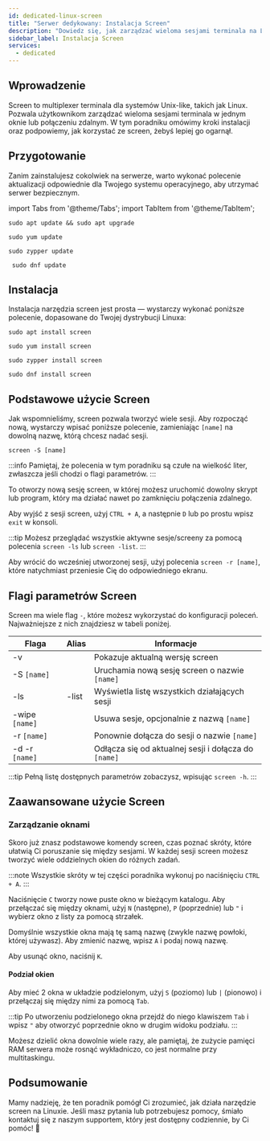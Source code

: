 ```yaml
---
id: dedicated-linux-screen
title: "Serwer dedykowany: Instalacja Screen"
description: "Dowiedz się, jak zarządzać wieloma sesjami terminala na Linuxie za pomocą Screen, aby zwiększyć produktywność i utrzymać sesje → Sprawdź teraz"
sidebar_label: Instalacja Screen
services:
  - dedicated
---
```


## Wprowadzenie

Screen to multiplexer terminala dla systemów Unix-like, takich jak Linux. Pozwala użytkownikom zarządzać wieloma sesjami terminala w jednym oknie lub połączeniu zdalnym. W tym poradniku omówimy kroki instalacji oraz podpowiemy, jak korzystać ze screen, żebyś lepiej go ogarnął.

## Przygotowanie

Zanim zainstalujesz cokolwiek na serwerze, warto wykonać polecenie aktualizacji odpowiednie dla Twojego systemu operacyjnego, aby utrzymać serwer bezpiecznym.

import Tabs from '@theme/Tabs';
import TabItem from '@theme/TabItem';

<Tabs>
<TabItem value="ubuntu-debian" label="Ubuntu & Debian" default>

```
sudo apt update && sudo apt upgrade
```

</TabItem>
<TabItem value="centos" label="CentOS">

```
sudo yum update
```

</TabItem>
<TabItem value="opensuse" label="OpenSUSE">

```
sudo zypper update
```

</TabItem>
<TabItem value="fedora" label="Fedora">

```
 sudo dnf update
```

</TabItem>
</Tabs>

## Instalacja

Instalacja narzędzia screen jest prosta — wystarczy wykonać poniższe polecenie, dopasowane do Twojej dystrybucji Linuxa:

<Tabs>
<TabItem value="ubuntu-debian" label="Ubuntu & Debian" default>

```
sudo apt install screen
```

</TabItem>
<TabItem value="centos" label="CentOS">

```
sudo yum install screen
```

</TabItem>
<TabItem value="opensuse" label="OpenSUSE">

```
sudo zypper install screen
```

</TabItem>
<TabItem value="fedora" label="Fedora">

```
sudo dnf install screen
```

</TabItem>
</Tabs>

## Podstawowe użycie Screen

Jak wspomnieliśmy, screen pozwala tworzyć wiele sesji. Aby rozpocząć nową, wystarczy wpisać poniższe polecenie, zamieniając `[name]` na dowolną nazwę, którą chcesz nadać sesji.
```
screen -S [name]
```

:::info
Pamiętaj, że polecenia w tym poradniku są czułe na wielkość liter, zwłaszcza jeśli chodzi o flagi parametrów.
:::

To otworzy nową sesję screen, w której możesz uruchomić dowolny skrypt lub program, który ma działać nawet po zamknięciu połączenia zdalnego.

Aby wyjść z sesji screen, użyj `CTRL + A`, a następnie `D` lub po prostu wpisz `exit` w konsoli.

:::tip
Możesz przeglądać wszystkie aktywne sesje/screeny za pomocą polecenia `screen -ls` lub `screen -list`.
:::

Aby wrócić do wcześniej utworzonej sesji, użyj polecenia `screen -r [name]`, które natychmiast przeniesie Cię do odpowiedniego ekranu.

## Flagi parametrów Screen

Screen ma wiele flag `-`, które możesz wykorzystać do konfiguracji poleceń. Najważniejsze z nich znajdziesz w tabeli poniżej.

| Flaga | Alias | Informacje |
| ---- | ----- | ---------- |
| -v   | | Pokazuje aktualną wersję screen |
| -S `[name]` | | Uruchamia nową sesję screen o nazwie `[name]` |
| -ls | -list | Wyświetla listę wszystkich działających sesji |
| -wipe `[name]` | | Usuwa sesje, opcjonalnie z nazwą `[name]` |
| -r `[name]` | | Ponownie dołącza do sesji o nazwie `[name]` |
| -d -r `[name]` | | Odłącza się od aktualnej sesji i dołącza do `[name]` |

:::tip
Pełną listę dostępnych parametrów zobaczysz, wpisując `screen -h`.
:::

## Zaawansowane użycie Screen

### Zarządzanie oknami

Skoro już znasz podstawowe komendy screen, czas poznać skróty, które ułatwią Ci poruszanie się między sesjami. W każdej sesji screen możesz tworzyć wiele oddzielnych okien do różnych zadań.

:::note 
Wszystkie skróty w tej części poradnika wykonuj po naciśnięciu `CTRL + A`.
:::

Naciśnięcie `C` tworzy nowe puste okno w bieżącym katalogu. Aby przełączać się między oknami, użyj `N` (następne), `P` (poprzednie) lub `"` i wybierz okno z listy za pomocą strzałek.

Domyślnie wszystkie okna mają tę samą nazwę (zwykle nazwę powłoki, której używasz). Aby zmienić nazwę, wpisz `A` i podaj nową nazwę.

Aby usunąć okno, naciśnij `K`.

#### Podział okien

Aby mieć 2 okna w układzie podzielonym, użyj `S` (poziomo) lub `|` (pionowo) i przełączaj się między nimi za pomocą `Tab`.

:::tip
Po utworzeniu podzielonego okna przejdź do niego klawiszem `Tab` i wpisz `"` aby otworzyć poprzednie okno w drugim widoku podziału.
:::

Możesz dzielić okna dowolnie wiele razy, ale pamiętaj, że zużycie pamięci RAM serwera może rosnąć wykładniczo, co jest normalne przy multitaskingu.

## Podsumowanie

Mamy nadzieję, że ten poradnik pomógł Ci zrozumieć, jak działa narzędzie screen na Linuxie. Jeśli masz pytania lub potrzebujesz pomocy, śmiało kontaktuj się z naszym supportem, który jest dostępny codziennie, by Ci pomóc! 🙂